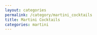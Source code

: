 ```yaml
---
layout: categories
permalink: /category/martini_cocktails
title: Martini Cocktails
categories: martini
---
```


